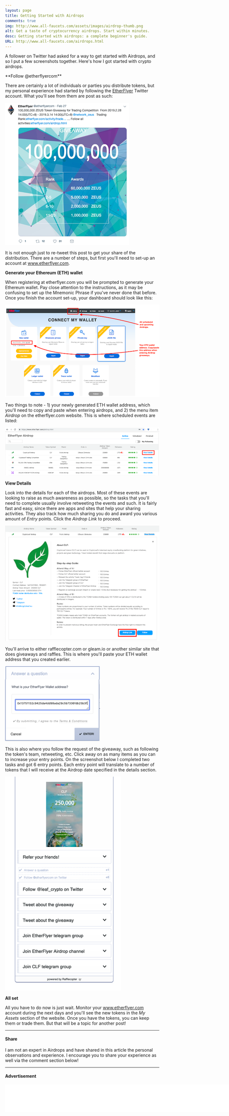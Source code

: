 ```yaml
---
layout: page
title: Getting Started with Airdrops
comments: true
img: http://www.all-faucets.com/assets/images/airdrop-thumb.png
alt: Get a taste of cryptocurrency airdrops. Start within minutes.
desc: Getting started with airdrops: a complete beginner's guide.
URL: http://www.all-faucets.com/airdrops.html
---
```


A follower on Twitter had asked for a way to get started with Airdrops, and so I put a few screenshots together. Here's how I got started with crypto airdrops.

<p> </p>
**Follow @etherflyercom**

There are certainly a lot of individuals or parties you distribute tokens, but my personal experience had started by following the <a href="https://twitter.com/etherflyercom" target="_blank">EtherFlyer</a> Twitter account. What you'll see from them are post as such:

<p> </p>
<p><img src="/assets/images/EtherFlyer-01.png" border="0"></p>

It is not enough just to re-tweet this post to get your share of the distribution. There are a number of steps, but first you'll need to set-up an account at <a href="https://www.etherflyer.com/" target="_blank">www.etherflyer.com</a>.

**Generate your Ethereum (ETH) wallet**

When registering at etherflyer.com you will be prompted to generate your Ethereum wallet. Pay close attention to the instructions, as it may be confusing to set up the Mnemonic Phrase if you've never done that before. Once you finish the account set-up, your dashboard should look like this:

<p> </p>
<p><img src="/assets/images/EtherFlyer-02.png" border="0"></p>

Two things to note - 1) your newly generated ETH wallet address, which you'll need to copy and paste when entering airdrops, and 2) the menu item <i>Airdrop</i> on the etherflyer.com website. This is where scheduled events are listed:

<p> </p>
<p><img src="/assets/images/EtherFlyer-03.png" border="0"></p>

**View Details**

Look into the details for each of the airdrops. Most of these events are looking to raise as much awareness as possible, so the tasks that you'll need to complete  usually involve retweeting the events and such. It is fairly fast and easy, since there are apps and sites that help your sharing activities. They also track how much sharing you do and award you various amount of <i>Entry</i> points. Click the <i>Airdrop Link</i> to proceed.

<p> </p>
<p><img src="/assets/images/EtherFlyer-04.png" border="0"></p>

You'll arrive to either rafflecopter.com or gleam.io or another similar site that does giveaways and raffles. This is where you'll paste your ETH wallet address that you created earlier.

<p> </p>
<p><img src="/assets/images/EtherFlyer-05.png" border="0"></p>

This is also where you follow the request of the giveaway, such as following the token's team, retweeting, etc. Click away on as many items as you can to increase your entry points. On the screenshot below I completed two tasks and got 6 entry points. Each entry point will translate to a number of tokens that I will receive at the Airdrop date specified in the details section.

<p> </p>
<p><img src="/assets/images/EtherFlyer-06.png" border="0"></p>

**All set**

All you have to do now is just wait. Monitor your www.etherflyer.com account during the next days and you'll see the new tokens in the <i>My Assets</i> section of the website. Once you have the tokens, you can keep them or trade them. But that will be a topic for another post!

---
#### Share

I am not an expert in Airdrops and have shared in this article the personal observations and experience. I encourage you to share your experience as well via the comment section below!

---
#### Advertisement

<iframe data-aa='1121329' src='//ad.a-ads.com/1121329?size=990x90' scrolling='no' style='width:990px; height:90px; border:0px; padding:0; overflow:hidden' allowtransparency='true'></iframe>

